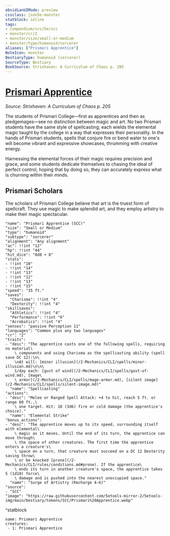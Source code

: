 ```yaml
---
obsidianUIMode: preview
cssclass: json5e-monster
statblock: inline
tags:
- compendium/src/5e/scc
- monster/cr/2
- monster/size/small-or-medium
- monster/type/humanoid/sorcerer
aliases: ["Prismari Apprentice"]
NoteIcon: monster
BestiaryType: humanoid (sorcerer)
SourceType: Bestiary
BookSource: Strixhaven: A Curriculum of Chaos p. 205
---
```

# [Prismari Apprentice](2-Mechanics\CLI\bestiary\humanoid/prismari-apprentice-scc.md)
*Source: Strixhaven: A Curriculum of Chaos p. 205*  

The students of Prismari College—first as apprentices and then as pledgemages—see no distinction between magic and art. No two Prismari students have the same style of spellcasting; each wields the elemental magic taught by the college in a way that expresses their personality. In the hands of Prismari students, spells that conjure fire or bend water to one's will become vibrant and expressive showcases, thrumming with creative energy.

Harnessing the elemental forces of their magic requires precision and grace, and some students dedicate themselves to chasing the ideal of perfect control, hoping that by doing so, they can accurately express what is churning within their minds.

## Prismari Scholars

The scholars of Prismari College believe that art is the truest form of spellcraft. They use magic to make splendid art, and they employ artistry to make their magic spectacular.

```statblock
"name": "Prismari Apprentice (SCC)"
"size": "Small or Medium"
"type": "humanoid"
"subtype": "sorcerer"
"alignment": "Any alignment"
"ac": !!int "12"
"hp": !!int "44"
"hit_dice": "8d8 + 8"
"stats":
- !!int "10"
- !!int "14"
- !!int "13"
- !!int "12"
- !!int "13"
- !!int "15"
"speed": "35 ft."
"saves":
  "Charisma": !!int "4"
  "Dexterity": !!int "4"
"skillsaves":
  "Athletics": !!int "4"
  "Performance": !!int "6"
  "Acrobatics": !!int "4"
"senses": "passive Perception 11"
"languages": "Common plus any two languages"
"cr": "2"
"traits":
- "desc": "The apprentice casts one of the following spells, requiring no material\
    \ components and using Charisma as the spellcasting ability (spell save DC 12):\n\
    \nAt will: [minor illusion](/2-Mechanics/CLI/spells/minor-illusion.md)\n\n\
    1/day each: [gust of wind](/2-Mechanics/CLI/spells/gust-of-wind.md), [mage\
    \ armor](/2-Mechanics/CLI/spells/mage-armor.md), [silent image](/2-Mechanics/CLI/spells/silent-image.md)"
  "name": "Spellcasting"
"actions":
- "desc": "Melee or Ranged Spell Attack: +4 to hit, reach 5 ft. or range 60 ft.,\
    \ one target. Hit: 10 (3d6) fire or cold damage (the apprentice's choice)."
  "name": "Elemental Strike"
"bonus_actions":
- "desc": "The apprentice moves up to its speed, surrounding itself with elemental\
    \ magic as it moves. Until the end of its turn, the apprentice can move through\
    \ the space of other creatures. The first time the apprentice enters a creature's\
    \ space on a turn, that creature must succeed on a DC 12 Dexterity saving throw\
    \ or be knocked [prone](/2-Mechanics/CLI/rules/conditions.md#prone). If the apprentice\
    \ ends its turn in another creature's space, the apprentice takes 5 (1d10) force\
    \ damage and is pushed into the nearest unoccupied space."
  "name": "Surge of Artistry (Recharge 4-6)"
"source":
- "SCC"
"image": "https://raw.githubusercontent.com/5etools-mirror-2/5etools-img/main/bestiary/tokens/SCC/Prismari%20Apprentice.webp"
```
^statblock

```encounter-table
name: Prismari Apprentice
creatures:
 - 1: Prismari Apprentice
```